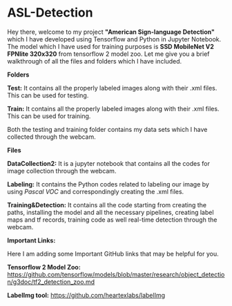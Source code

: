 # ASL-Detection
Hey there, welcome to my project  **"American Sign-language Detection"** which I have developed using Tensorflow and Python in Jupyter Notebook.
The model which I have used for training purposes is **SSD MobileNet V2 FPNlite 320x320** from tensorflow 2 model zoo.
Let me give you a brief walkthrough of all the files and folders which I have included.

**Folders**

**Test:** It contains all the properly labeled images along with their .xml files. This can be used for testing.

**Train:** It contains all the properly labeled images along with their .xml files. This can be used for training.

Both the testing and training folder contains my data sets which I have collected through the webcam.

**Files**

**DataCollection2:** It is a jupyter notebook that contains all the codes for image collection through the webcam.

**Labeling:** It contains the Python codes related to labeling our image by using _Pascal VOC_ and correspondingly creating the .xml files.

**Training&Detection:** It contains all the code starting from creating the paths, installing the model and all the necessary pipelines, creating label maps and tf records, training code as well real-time detection through the webcam.

**Important Links:**

Here I am adding some Important GitHub links that may be helpful for you.

**Tensorflow 2 Model Zoo:** https://github.com/tensorflow/models/blob/master/research/object_detection/g3doc/tf2_detection_zoo.md

**LabelImg tool:** https://github.com/heartexlabs/labelImg

